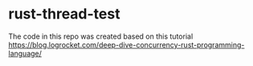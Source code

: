 # rust-thread-test

The code in this repo was created based on this tutorial https://blog.logrocket.com/deep-dive-concurrency-rust-programming-language/